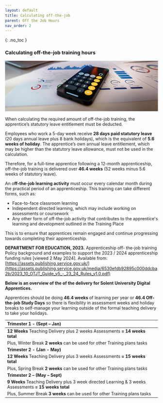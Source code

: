 ```yaml
---
layout: default
title: Calculating off-the-job
parent: Off the Job Hours
nav_order: 2
---
```


{: .no_toc }


### Calculating off-the-job training hours

![Calculator](../images/jakub-zerdzicki-ip7GFn5JqX8-unsplash.jpg)

When calculating the required amount of off-the-job training, the  apprentice’s statutory leave entitlement must be deducted. 

Employees who work a 5-day week receive **28 days paid statutory leave** (20 days annual leave plus 8 bank holidays), which is the equivalent of  **5.6 weeks of holiday**. The apprentice’s own annual leave entitlement,  which may be higher than the statutory leave allowance, must not be  used in the calculation. 

Therefore, for a full-time apprentice following a 12-month apprenticeship, off-the-job training is delivered over **46.4 weeks** (52 weeks minus 5.6  weeks of statutory leave). 

An o**ff-the-job learning activity** must occur every calendar month during the practical period of an apprenticeship. This training can take different forms, such as:

* Face-to-face classroom learning
* Independent directed learning, which may include working on assessments or coursework
* Any other form of off-the-job activity that contributes to the apprentice's learning and development outlined in the Training Place

This is to ensure that apprentices remain engaged and continue progressing towards completing their apprenticeship.

**DEPARTMENT FOR EDUCATION, 2023.** Apprenticeship off- the-job training Policy background and examples to support the 2023 / 2024 apprenticeship funding rules [viewed 2 May 2024]. Available from: [https://assets.publishing.service.gov.uk/](https://assets.publishing.service.gov.uk/media/6530efdb92895c000ddcba2b/2023_10_OTJT_Guide_v5_-_23_24_Rules_v1.0.pdf)

**Below is an overview of the of the delivery for Solent University Digital Apprentices.**

Apprentices should be doing **46.4 weeks** of learning per year or **46.4 Off-the-job Study Days** so there is flexibility in assessment weeks and holiday breaks to self-manage your learning outside of the formal teaching delivery to take your holidays.  

|**Trimester 1 - (Sept – Jan)**                                                 |
|:------------------------------------------------------------------------------|
| **12 Weeks** Teaching Delivery plus 2 weeks Assessments **= 14 weeks total**  |
| Plus, Winter Break **2 weeks** can be used for other Training plans tasks     |
| **Trimester 2 - (Jan - May)**                                                |
| **12 Weeks** Teaching Delivery plus 3 weeks Assessments **= 15 weeks total** |
| Plus, Spring Break **2 weeks** can be used for other Training plans tasks    |
| **Trimester 2 – (May – Sept)**                                                                          |
| **9 Weeks** Teaching Delivery plus 3 week directed Learning  & 3 weeks Assessments **= 15 weeks total** |
| Plus, Summer Break **3 weeks** can be used for other Training plans tasks                               |



